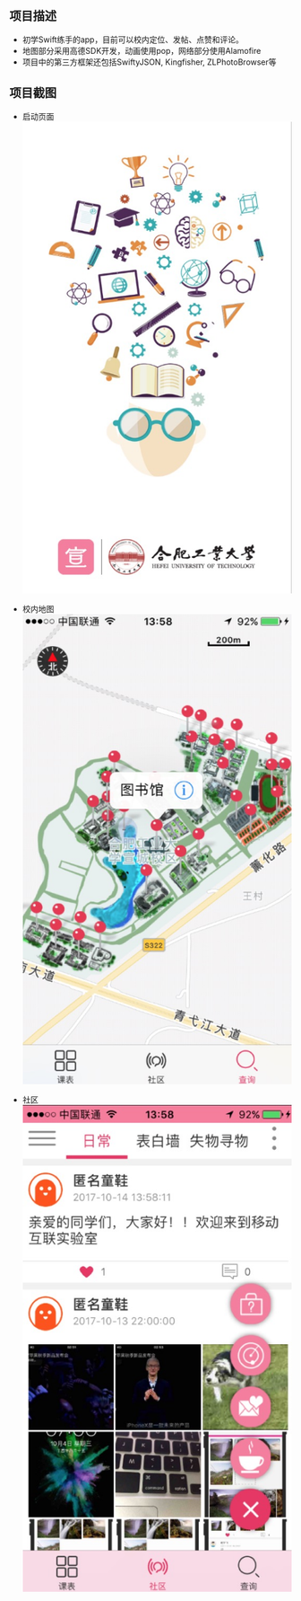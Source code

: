 ## 项目描述
- 初学Swift练手的app，目前可以校内定位、发帖、点赞和评论。
- 地图部分采用高德SDK开发，动画使用pop，网络部分使用Alamofire
- 项目中的第三方框架还包括SwiftyJSON, Kingfisher, ZLPhotoBrowser等

## 项目截图
- 启动页面
![](./images/init.png)

- 校内地图
![](./images/map.png)

- 社区
![](./images/com.png)
